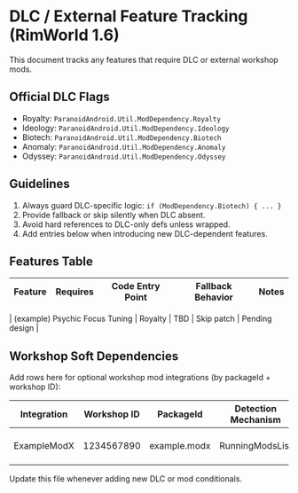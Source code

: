 # DLC / External Feature Tracking (RimWorld 1.6)

This document tracks any features that require DLC or external workshop mods.

## Official DLC Flags

- Royalty: `ParanoidAndroid.Util.ModDependency.Royalty`
- Ideology: `ParanoidAndroid.Util.ModDependency.Ideology`
- Biotech: `ParanoidAndroid.Util.ModDependency.Biotech`
- Anomaly: `ParanoidAndroid.Util.ModDependency.Anomaly`
- Odyssey: `ParanoidAndroid.Util.ModDependency.Odyssey`

## Guidelines

1. Always guard DLC-specific logic: `if (ModDependency.Biotech) { ... }`
2. Provide fallback or skip silently when DLC absent.
3. Avoid hard references to DLC-only defs unless wrapped.
4. Add entries below when introducing new DLC-dependent features.

## Features Table

| Feature | Requires | Code Entry Point | Fallback Behavior | Notes |
| ------- | -------- | ---------------- | ----------------- | ----- |

<!-- AUTO-FEATURE-ROWS:BEGIN -->

| (example) Psychic Focus Tuning | Royalty | TBD | Skip patch | Pending design |

<!-- AUTO-FEATURE-ROWS:END -->

## Workshop Soft Dependencies

Add rows here for optional workshop mod integrations (by packageId + workshop ID):

| Integration | Workshop ID | PackageId    | Detection Mechanism | Purpose               | Notes               |
| ----------- | ----------- | ------------ | ------------------- | --------------------- | ------------------- |
| ExampleModX | 1234567890  | example.modx | RunningModsList     | Enhances stat synergy | Not implemented yet |

Update this file whenever adding new DLC or mod conditionals.
